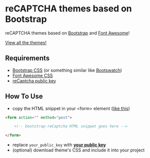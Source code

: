 reCAPTCHA themes based on Bootstrap
===================

reCAPTCHA themes based on [Bootstrap](http://getbootstrap.com/) and [Font Awesome](http://fortawesome.github.io/Font-Awesome/)!

[View all the themes!](http://georstef.github.io/bootstrap-recaptcha/)


Requirements
--------------------
 - [Bootstrap CSS](http://getbootstrap.com/) (or something similar like [Bootswatch](http://bootswatch.com/)) 
 - [Font Awesome CSS](http://fortawesome.github.io/Font-Awesome/)
 - [reCaptcha public key](https://www.google.com/recaptcha/admin)

 
How To Use
--------------------
 - copy the HTML snippet in your &lt;form&gt; element ([like this](https://developers.google.com/recaptcha/docs/display#Standard))
 ```html
 <form action="" method="post">

     <!-- bootstrap-reCaptcha HTML snippet goes here -->

 </form>
 ```
 - replace `your_public_key` with [**your public key**](https://www.google.com/recaptcha/admin)
 - (optional) download theme's CSS and include it into your project
 
